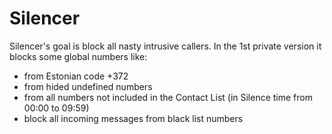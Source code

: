 Silencer
========

Silencer's goal is block all nasty intrusive callers. 
In the 1st private version it blocks some global numbers like:
- from Estonian code +372
- from hided undefined numbers
- from all numbers not included in the Contact List (in Silence time from 00:00 to 09:59)
- block all incoming messages from black list numbers